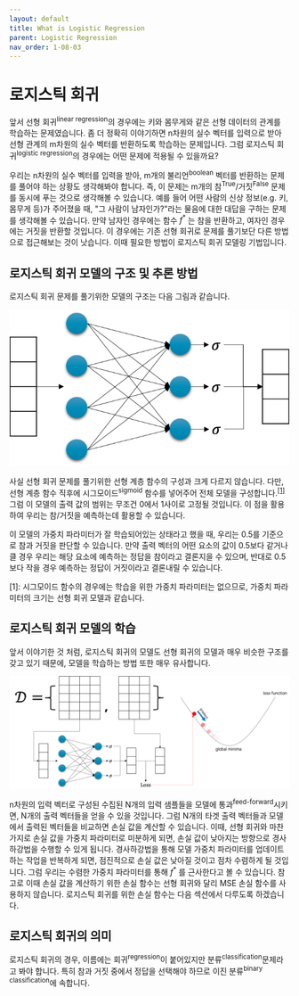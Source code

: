 ```yaml
---
layout: default
title: What is Logistic Regression
parent: Logistic Regression
nav_order: 1-08-03
---
```


# 로지스틱 회귀

앞서 선형 회귀<sup>linear regression</sup>의 경우에는 키와 몸무게와 같은 선형 데이터의 관계를 학습하는 문제였습니다.
좀 더 정확히 이야기하면 n차원의 실수 벡터를 입력으로 받아 선형 관계의 m차원의 실수 벡터를 반환하도록 학습하는 문제입니다.
그럼 로지스틱 회귀<sup>logistic regression</sup>의 경우에는 어떤 문제에 적용될 수 있을까요?

우리는 n차원의 실수 벡터를 입력을 받아, m개의 불리언<sup>boolean</sup> 벡터를 반환하는 문제를 풀어야 하는 상황도 생각해봐야 합니다.
즉, 이 문제는 m개의 참<sup>True</sup>/거짓<sup>False</sup> 문제를 동시에 푸는 것으로 생각해볼 수 있습니다.
예를 들어 어떤 사람의 신상 정보(e.g. 키, 몸무게 등)가 주어졌을 때, "그 사람이 남자인가?"라는 물음에 대한 대답을 구하는 문제를 생각해볼 수 있습니다.
만약 남자인 경우에는 함수 $f^*$ 는 참을 반환하고, 여자인 경우에는 거짓을 반환할 것입니다.
이 경우에는 기존 선형 회귀로 문제를 풀기보단 다른 방법으로 접근해보는 것이 낫습니다.
이때 필요한 방법이 로지스틱 회귀 모델링 기법입니다.

## 로지스틱 회귀 모델의 구조 및 추론 방법

로지스틱 회귀 문제를 풀기위한 모델의 구조는 다음 그림과 같습니다.

![](../../assets/images/1-08/02-structure.png)

사실 선형 회귀 문제를 풀기위한 선형 계층 함수의 구성과 크게 다르지 않습니다.
다만, 선형 계층 함수 직후에 시그모이드<sup>sigmoid</sup> 함수를 넣어주어 전체 모델을 구성합니다.<sup>[[1]](#footnote_1)</sup>
그럼 이 모델의 출력 값의 범위는 무조건 0에서 1사이로 고정될 것입니다.
이 점을 활용하여 우리는 참/거짓을 예측하는데 활용할 수 있습니다.

이 모델의 가중치 파라미터가 잘 학습되어있는 상태라고 했을 때, 우리는 0.5를 기준으로 참과 거짓을 판단할 수 있습니다.
만약 출력 벡터의 어떤 요소의 값이 0.5보다 같거나 클 경우 우리는 해당 요소에 예측하는 정답을 참이라고 결론지을 수 있으며, 반대로 0.5보다 작을 경우 예측하는 정답이 거짓이라고 결론내릴 수 있습니다.

<a name="footnote_1">[1]</a>: 시그모이드 함수의 경우에는 학습을 위한 가중치 파라미터는 없으므로, 가중치 파라미터의 크기는 선형 회귀 모델과 같습니다.

## 로지스틱 회귀 모델의 학습

앞서 이야기한 것 처럼, 로지스틱 회귀의 모델도 선형 회귀의 모델과 매우 비슷한 구조를 갖고 있기 때문에, 모델을 학습하는 방법 또한 매우 유사합니다.

![](../../assets/images/1-08/02-overview.png)

n차원의 입력 벡터로 구성된 수집된 N개의 입력 샘플들을 모델에 통과<sup>feed-forward</sup>시키면, N개의 출력 벡터들을 얻을 수 있을 것입니다.
그럼 N개의 타겟 출력 벡터들과 모델에서 출력된 벡터들을 비교하면 손실 값을 계산할 수 있습니다.
이때, 선형 회귀와 마찬가지로 손실 값을 가중치 파라미터로 미분하게 되면, 손실 값이 낮아지는 방향으로 경사하강법을 수행할 수 있게 됩니다.
경사하강법을 통해 모델 가중치 파라미터를 업데이트 하는 작업을 반복하게 되면, 점진적으로 손실 값은 낮아질 것이고 점차 수렴하게 될 것입니다.
그럼 우리는 수렴한 가중치 파라미터를 통해 $f^*$ 를 근사한다고 볼 수 있습니다.
참고로 이때 손실 값을 계산하기 위한 손실 함수는 선형 회귀와 달리 MSE 손실 함수를 사용하지 않습니다.
로지스틱 회귀를 위한 손실 함수는 다음 섹션에서 다루도록 하겠습니다.

## 로지스틱 회귀의 의미

로지스틱 회귀의 경우, 이름에는 회귀<sup>regression</sup>이 붙어있지만 분류<sup>classification</sup>문제라고 봐야 합니다.
특히 참과 거짓 중에서 정답을 선택해야 하므로 이진 분류<sup>binary classification</sup>에 속합니다.

